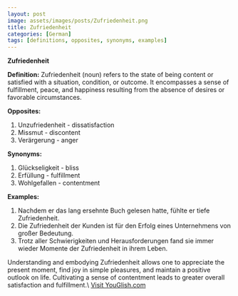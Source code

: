 ```yaml
---
layout: post
image: assets/images/posts/Zufriedenheit.png
title: Zufriedenheit
categories: [German]
tags: [definitions, opposites, synonyms, examples]
---
```


**Zufriedenheit**

**Definition:**
Zufriedenheit (noun) refers to the state of being content or satisfied with a situation, condition, or outcome. It encompasses a sense of fulfillment, peace, and happiness resulting from the absence of desires or favorable circumstances.

**Opposites:**
1. Unzufriedenheit - dissatisfaction
2. Missmut - discontent
3. Verärgerung - anger

**Synonyms:**
1. Glückseligkeit - bliss
2. Erfüllung - fulfillment
3. Wohlgefallen - contentment

**Examples:**
1. Nachdem er das lang ersehnte Buch gelesen hatte, fühlte er tiefe Zufriedenheit.
2. Die Zufriedenheit der Kunden ist für den Erfolg eines Unternehmens von großer Bedeutung.
3. Trotz aller Schwierigkeiten und Herausforderungen fand sie immer wieder Momente der Zufriedenheit in ihrem Leben.

Understanding and embodying Zufriedenheit allows one to appreciate the present moment, find joy in simple pleasures, and maintain a positive outlook on life. Cultivating a sense of contentment leads to greater overall satisfaction and fulfillment.\ <a id="yg-widget-0" class="youglish-widget" data-query="Zufriedenheit" data-lang="german" data-components="8412" data-auto-start="0" data-bkg-color="theme_light" data-title="How%20to%20pronounce%20Zufriedenheit%20in%20German"  rel="nofollow" href="https://youglish.com">Visit YouGlish.com</a><script async src="https://youglish.com/public/emb/widget.js" charset="utf-8"></script>